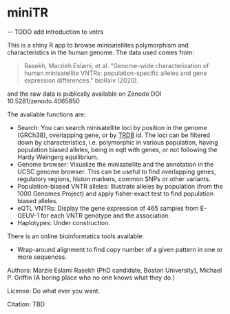# miniTR

-- TODO add introduction to vntrs

This is a shiny R app to browse minisatellites polymorphism and characteristics in the human genome.
The data used comes from:

> Rasekh, Marzieh Eslami, et al. "Genome-wide characterization of human minisatellite VNTRs: population-specific alleles and gene expression differences." bioRxiv (2020).

and the raw data is publically available on Zenodo DOI 10.5281/zenodo.4065850

The available functions are:

* Search: You can search minisatellite loci by position in the genome (GRCh38), overlapping gene, or by <a href="http://tandem.bu.edu/cgi-bin/trdb/trdb.exe">TRDB</a> id. The loci can be filtered down by characteristics, i.e. polymorphic in various population, having population biased alleles, being in eqtl with genes, or not following the Hardy Weingerg equilibrium. 
* Genome browser: Visualize the minisatellite and the annotation in the UCSC genome browser. This can be useful to find overlapping genes, regulatory regions, histon markers, common SNPs or other variants.
* Population-biased VNTR alleles: Illustrate alleles by population (from the 1000 Genomes Project) and apply fisher-exact test to find population biased alleles. 
* eQTL VNTRs: Display the gene expression of 465 samples from E-GEUV-1 for each VNTR genotype and the association.
* Haplotypes: Under construction.

There is an online bioinformatics tools available:
* Wrap-around alignment to find copy number of a given pattern in one or more sequences.

Authors: Marzie Eslami Rasekh (PhD candidate, Boston University), Michael P. Griffin (A boring place who no one knows what they do.)

License: Do what ever you want. 

Citation: TBD

